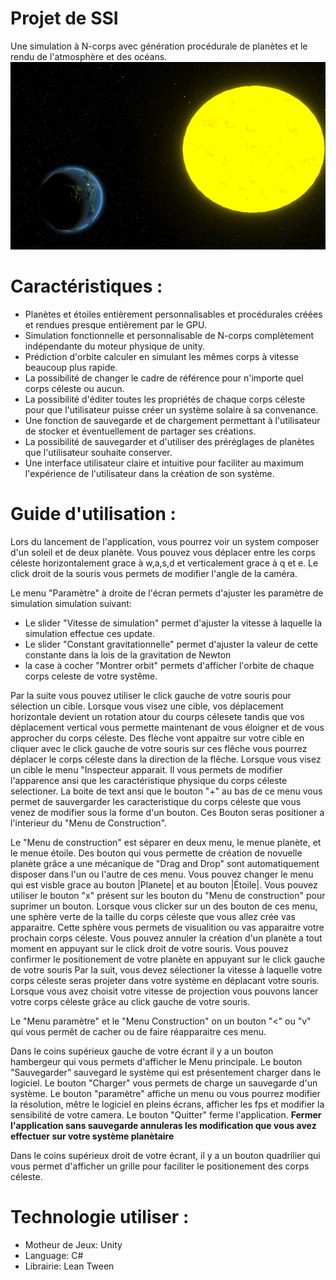 # Projet de SSI
Une simulation à N-corps avec génération procédurale de planètes et le rendu de l'atmosphère et des océans.
![image](https://github.com/Guarded0/GravitySimulation/blob/main/Images/mainImage.png)
# Caractéristiques :
 - Planètes et étoiles entièrement personnalisables et procédurales créées et rendues presque entièrement par le GPU.
 - Simulation fonctionnelle et personnalisable de N-corps complètement indépendante du moteur physique de unity.
 - Prédiction d'orbite calculer en simulant les mêmes corps à vitesse beaucoup plus rapide.
 - La possibilité de changer le cadre de référence pour n'importe quel corps céleste ou aucun.
 - La possibilité d'éditer toutes les propriétés de chaque corps céleste pour que l'utilisateur puisse créer un système solaire à sa convenance.
 - Une fonction de sauvegarde et de chargement permettant à l'utilisateur de stocker et éventuellement de partager ses créations.
 - La possibilité de sauvegarder et d'utiliser des préréglages de planètes que l'utilisateur souhaite conserver.
 - Une interface utilisateur claire et intuitive pour faciliter au maximum l'expérience de l'utilisateur dans la création de son système.

# Guide d'utilisation : 
Lors du lancement de l'application, vous pourrez voir un system composer d'un soleil et de deux planète.
Vous pouvez vous déplacer entre les corps céleste horizontalement grace à w,a,s,d et verticalement grace à q et e. 
Le click droit de la souris vous permets de modifier l'angle de la caméra. 

Le menu "Paramètre" à droite de l'écran permets d'ajuster les paramètre de simulation simulation suivant: 
- Le slider "Vitesse de simulation" permet d'ajuster la vitesse à laquelle la simulation effectue ces update. 
- Le slider "Constant gravitationnelle" permet d'ajuster la valeur de cette constante dans la lois de la gravitation de Newton
- la case à cocher "Montrer orbit" permets d'afficher l'orbite de chaque corps celeste de votre systême.

Par la suite vous pouvez utiliser le click gauche de votre souris pour sélection un cible.
Lorsque vous visez une cible, vos déplacement horizontale devient un rotation atour du courps célesete tandis que vos déplacement vertical vous permette maintenant de vous éloigner et de vous approcher du corps céleste.
Des flèche vont appaitre sur votre cible en cliquer avec le click gauche de votre souris sur ces flêche vous pourrez déplacer  le corps céleste dans la direction de la flêche.
Lorsque vous visez un cible le menu "Inspecteur apparait. Il vous permets de modifier l'apparence ansi que les caractéristique physique du corps céleste selectioner.
La boite de text ansi que le bouton "+" au bas de ce menu vous permet de sauvergarder les caracteristique du corps céleste que vous venez de modifier sous la forme d'un bouton.
Ces Bouton seras positioner a l'interieur du "Menu de Construction".

Le "Menu de construction" est séparer en deux menu, le menue planète, et le menue étoile. Des bouton qui vous permette de création de novuelle planète grâce a une mécanique de "Drag and Drop" sont automatiquement disposer dans l'un ou l'autre de ces menu. Vous pouvez changer le menu qui est visble grace au bouton |Planete| et au bouton |Étoile|. 
Vous pouvez utiliser le bouton "x" présent sur les bouton du "Menu de construction" pour suprimer un bouton. 
Lorsque vous clicker sur un des bouton de ces menu, une sphère verte de la taille du corps céleste que vous allez crée vas apparaitre. 
Cette sphère vous permets de visualition ou vas apparaitre votre prochain corps céleste. 
Vous pouvez annuler la création d'un planète a tout moment en appuyant sur le click droit de votre souris. 
Vous pouvez confirmer le positionement de votre planète en appuyant sur le click gauche de votre souris 
Par la suit, vous devez sélectioner la vitesse à laquelle votre corps céleste seras projeter dans votre système en déplacant votre souris. 
Lorsque vous avez choisit votre vitesse de projection vous pouvons lancer votre corps céleste grâce au click gauche de votre souris. 

Le "Menu paramètre" et le "Menu Construction" on un bouton "<" ou "v" qui vous permêt de cacher ou de faire réapparaitre ces menu. 

Dans le coins supérieux gauche de votre écrant il y a un bouton hambergeur qui vous permets d'afficher le Menu principale. 
Le bouton "Sauvegarder" sauvegard le système qui est présentement charger dans le logiciel. 
Le bouton "Charger" vous permets de charge un sauvegarde d'un système. 
Le bouton "paramètre" affiche un menu ou vous pourrez modifier la résolution, mêtre le logiciel en pleins écrans, afficher les fps et modifier la sensibilité de votre camera. 
Le bouton "Quitter" ferme l'application.
**Fermer l'application sans sauvegarde annuleras les modification que vous avez effectuer sur votre système planètaire**

Dans le coins supérieux droit de votre écrant, il y a un bouton quadrilier qui vous permet d'afficher un grille pour faciliter le positionement des corps céleste. 

# Technologie utiliser : 
 - Motheur de Jeux: Unity
 - Language: C#
 - Librairie: Lean Tween 
